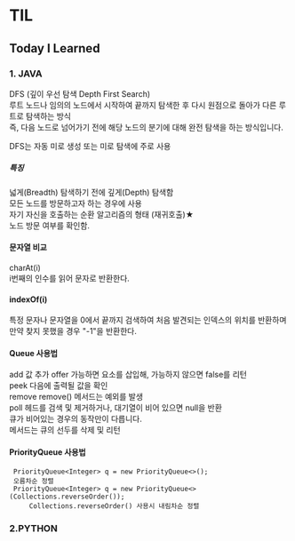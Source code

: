 # TIL
## Today I Learned 
  ### 1. JAVA
  
  
  DFS (깊이 우선 탐색 Depth First Search)     
  루트 노드나 임의의 노드에서 시작하여 끝까지 탐색한 후 다시 원점으로 돌아가 다른 루트로 탐색하는 방식     
  즉, 다음 노드로 넘어가기 전에 해당 노드의 분기에 대해 완전 탐색을 하는 방식입니다. 

  DFS는 자동 미로 생성 또는 미로 탐색에 주로 사용
  
  ##### 특징

  넓게(Breadth) 탐색하기 전에 깊게(Depth) 탐색함     
  모든 노드를 방문하고자 하는 경우에 사용     
  자기 자신을 호출하는 순환 알고리즘의 형태 (재귀호출)★     
  노드 방문 여부를 확인함.     
  
  #### 문자열 비교     
  charAt(i)    
  i번째의 인수를 읽어 문자로 반환한다.
  
 #### indexOf(i)    
  특정 문자나 문자열을 0에서 끝까지 검색하여 처음 발견되는 인덱스의 위치를 반환하며
  만약 찾지 못했을 경우 "-1"을 반환한다.

####  Queue 사용법
   add 		값 추가 
	 offer	가능하면 요소를 삽입해, 가능하지 않으면 false를 리턴     
	 peek 	다음에 출력될 값을 확인     
	 remove	remove() 메서드는 예외를 발생     
	 poll 	헤드를 검색 및 제거하거나, 대기열이 비어 있으면 null을 반환     
	  큐가 비어있는 경우의 동작만이 다릅니다.      
	  메서드는 큐의 선두를 삭제 및 리턴     
    
####  PriorityQueue 사용법     
     PriorityQueue<Integer> q = new PriorityQueue<>();     
     오름차순 정렬     
     PriorityQueue<Integer> q = new PriorityQueue<>(Collections.reverseOrder());     
		 Collections.reverseOrder() 사용시 내림차순 정렬     
  
  
  
  
  
  
  
  
  
   ### 2.PYTHON
  


